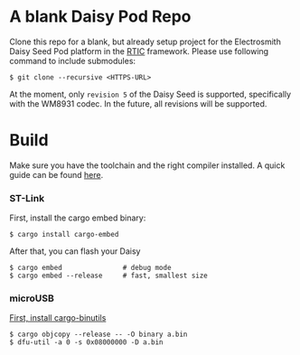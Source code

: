 # A blank Daisy Pod Repo

Clone this repo for a blank, but already setup project for the Electrosmith Daisy Seed Pod platform in the [RTIC](https://rtic.rs/) framework. Please use following command to include submodules:

``` shell
$ git clone --recursive <HTTPS-URL>
```

At the moment, only `revision 5` of the Daisy Seed is supported, specifically with the WM8931 codec. In the future, all revisions will be supported.

# Build

Make sure you have the toolchain and the right compiler installed. A quick guide can be found [here](https://docs.rust-embedded.org/cortex-m-quickstart/cortex_m_quickstart/).

### ST-Link

First, install the cargo embed binary:

``` shell
$ cargo install cargo-embed
```
After that, you can flash your Daisy

``` shell
$ cargo embed               # debug mode
$ cargo embed --release     # fast, smallest size
```

### microUSB

[First, install cargo-binutils](https://github.com/rust-embedded/cargo-binutils)

``` shell
$ cargo objcopy --release -- -O binary a.bin
$ dfu-util -a 0 -s 0x08000000 -D a.bin 
```